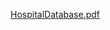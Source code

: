 [HospitalDatabase.pdf](https://github.com/AbdulazizSalman/HospitalDatabase/files/13941893/HospitalDatabase.pdf)
